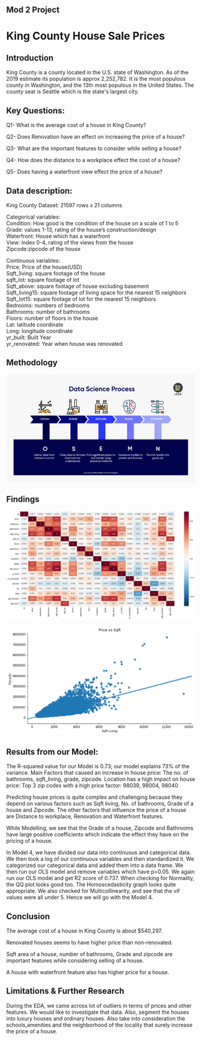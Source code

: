 
## Mod 2 Project
# King County House Sale Prices

## Introduction
King County is a county located in the U.S. state of Washington. As of the 2019 estimate its population is approx 2,252,782. It is the most populous county in Washington, and the 13th most populous in the United States. The county seat is Seattle which is the state's largest city.

## Key Questions:

Q1- What is the average cost of a house in King County?

Q2- Does Renovation have an effect on increasing the price of a house?

Q3- What are the important features to consider while selling a house?

Q4- How does the distance to a workplace effect the cost of a house?

Q5- Does having a waterfront view effect the price of a house?


## Data description:
King County Dataset: 21597 rows x 21 columns

Categorical variables:  
Condition: How good is the condition of the house on a scale of 1 to 5  
Grade: values 1-13, rating of the house’s construction/design  
Waterfront: House which has a waterfront   
View: index 0-4, rating of the views from the house  
Zipcode:zipcode of the house  

Continuous variables:  
Price: Price of the house(USD)  
Sqft_living: square footage of the house  
sqft_lot: square footage of lot  
Sqft_above: square footage of house excluding basement  
Sqft_living15: square footage of living space for the nearest 15 neighbors  
Sqft_lot15: square footage of lot for the nearest 15 neighbors  
Bedrooms: numbers of bedrooms  
Bathrooms: number of bathrooms  
Floors: number of floors in the house  
Lat: latitude coordinate  
Long: longitude coordinate  
yr_built: Built Year  
yr_renovated: Year when house was renovated  

## Methodology

![](data/OSEMN.png)

## Findings

![](data/Heatmap.png)

![](data/download.png)



## Results from our Model:

The  R-squared value for our Model is 0.73; our model explains 73% of the variance.
Main Factors that caused an increase in house price:
The no. of bathrooms, sqft_living, grade, zipcode.
Location has a high impact on house price:
Top 3 zip codes with a high price factor: 98039, 98004, 98040

Predicting house prices is quite complex and challenging because they depend on various factors such as Sqft living, No. of bathrooms, Grade of a house and Zipcode. The other factors that influence the price of a house are Distance to workplace, Renovation and Waterfront features.

While Modelling, we see that the Grade of a house, Zipcode and Bathrooms have large positive coefficients which indicate the effect they have on the pricing of a house.

In Model 4, we have divided our data into continuous and categorical data. We then took a log of our continuous variables and then standardized it. We categorized our categorical data and added them into a data frame. We then run our OLS model and remove variables which have p>0.05. We again run our OLS model and get R2 score of 0.737. When checking for Normality, the QQ plot looks good too. The Homoscedasticity graph looks quite appropriate. We also checked for Multicollinearity, and see that the vif values were all under 5. Hence we will go with the Model 4.


## Conclusion
The average cost of a house in King County is about $540,297.  

Renovated houses seems to have higher price than non-renovated.  

Sqft area of a house, number of bathrooms, Grade and zipcode are important features while considering selling of a house.  

A house with waterfront feature also has higher price for a house.  

## Limitations & Further Research
During the EDA, we came across lot of outliers in terms of prices and other features. We would like to investigate that data. Also, segment the houses into luxury houses and ordinary houses. Also take into consideration the schools,amenities and the neighborhood of the locality that surely increase the price of a house.







